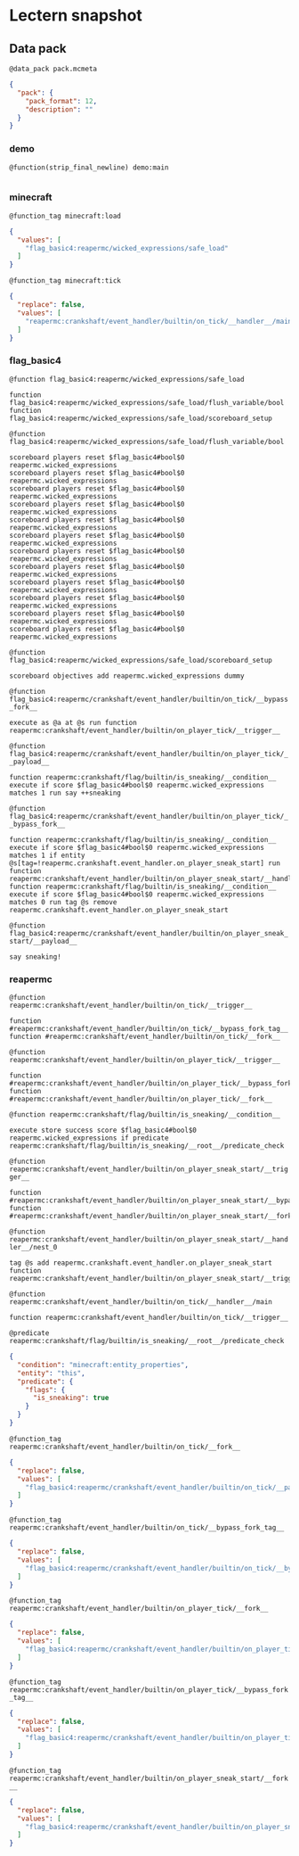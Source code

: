 # Lectern snapshot

## Data pack

`@data_pack pack.mcmeta`

```json
{
  "pack": {
    "pack_format": 12,
    "description": ""
  }
}
```

### demo

`@function(strip_final_newline) demo:main`

```mcfunction

```

### minecraft

`@function_tag minecraft:load`

```json
{
  "values": [
    "flag_basic4:reapermc/wicked_expressions/safe_load"
  ]
}
```

`@function_tag minecraft:tick`

```json
{
  "replace": false,
  "values": [
    "reapermc:crankshaft/event_handler/builtin/on_tick/__handler__/main"
  ]
}
```

### flag_basic4

`@function flag_basic4:reapermc/wicked_expressions/safe_load`

```mcfunction
function flag_basic4:reapermc/wicked_expressions/safe_load/flush_variable/bool
function flag_basic4:reapermc/wicked_expressions/safe_load/scoreboard_setup
```

`@function flag_basic4:reapermc/wicked_expressions/safe_load/flush_variable/bool`

```mcfunction
scoreboard players reset $flag_basic4#bool$0 reapermc.wicked_expressions
scoreboard players reset $flag_basic4#bool$0 reapermc.wicked_expressions
scoreboard players reset $flag_basic4#bool$0 reapermc.wicked_expressions
scoreboard players reset $flag_basic4#bool$0 reapermc.wicked_expressions
scoreboard players reset $flag_basic4#bool$0 reapermc.wicked_expressions
scoreboard players reset $flag_basic4#bool$0 reapermc.wicked_expressions
scoreboard players reset $flag_basic4#bool$0 reapermc.wicked_expressions
scoreboard players reset $flag_basic4#bool$0 reapermc.wicked_expressions
scoreboard players reset $flag_basic4#bool$0 reapermc.wicked_expressions
scoreboard players reset $flag_basic4#bool$0 reapermc.wicked_expressions
scoreboard players reset $flag_basic4#bool$0 reapermc.wicked_expressions
scoreboard players reset $flag_basic4#bool$0 reapermc.wicked_expressions
```

`@function flag_basic4:reapermc/wicked_expressions/safe_load/scoreboard_setup`

```mcfunction
scoreboard objectives add reapermc.wicked_expressions dummy
```

`@function flag_basic4:reapermc/crankshaft/event_handler/builtin/on_tick/__bypass_fork__`

```mcfunction
execute as @a at @s run function reapermc:crankshaft/event_handler/builtin/on_player_tick/__trigger__
```

`@function flag_basic4:reapermc/crankshaft/event_handler/builtin/on_player_tick/__payload__`

```mcfunction
function reapermc:crankshaft/flag/builtin/is_sneaking/__condition__
execute if score $flag_basic4#bool$0 reapermc.wicked_expressions matches 1 run say ++sneaking
```

`@function flag_basic4:reapermc/crankshaft/event_handler/builtin/on_player_tick/__bypass_fork__`

```mcfunction
function reapermc:crankshaft/flag/builtin/is_sneaking/__condition__
execute if score $flag_basic4#bool$0 reapermc.wicked_expressions matches 1 if entity @s[tag=!reapermc.crankshaft.event_handler.on_player_sneak_start] run function reapermc:crankshaft/event_handler/builtin/on_player_sneak_start/__handler__/nest_0
function reapermc:crankshaft/flag/builtin/is_sneaking/__condition__
execute if score $flag_basic4#bool$0 reapermc.wicked_expressions matches 0 run tag @s remove reapermc.crankshaft.event_handler.on_player_sneak_start
```

`@function flag_basic4:reapermc/crankshaft/event_handler/builtin/on_player_sneak_start/__payload__`

```mcfunction
say sneaking!
```

### reapermc

`@function reapermc:crankshaft/event_handler/builtin/on_tick/__trigger__`

```mcfunction
function #reapermc:crankshaft/event_handler/builtin/on_tick/__bypass_fork_tag__
function #reapermc:crankshaft/event_handler/builtin/on_tick/__fork__
```

`@function reapermc:crankshaft/event_handler/builtin/on_player_tick/__trigger__`

```mcfunction
function #reapermc:crankshaft/event_handler/builtin/on_player_tick/__bypass_fork_tag__
function #reapermc:crankshaft/event_handler/builtin/on_player_tick/__fork__
```

`@function reapermc:crankshaft/flag/builtin/is_sneaking/__condition__`

```mcfunction
execute store success score $flag_basic4#bool$0 reapermc.wicked_expressions if predicate reapermc:crankshaft/flag/builtin/is_sneaking/__root__/predicate_check
```

`@function reapermc:crankshaft/event_handler/builtin/on_player_sneak_start/__trigger__`

```mcfunction
function #reapermc:crankshaft/event_handler/builtin/on_player_sneak_start/__bypass_fork_tag__
function #reapermc:crankshaft/event_handler/builtin/on_player_sneak_start/__fork__
```

`@function reapermc:crankshaft/event_handler/builtin/on_player_sneak_start/__handler__/nest_0`

```mcfunction
tag @s add reapermc.crankshaft.event_handler.on_player_sneak_start
function reapermc:crankshaft/event_handler/builtin/on_player_sneak_start/__trigger__
```

`@function reapermc:crankshaft/event_handler/builtin/on_tick/__handler__/main`

```mcfunction
function reapermc:crankshaft/event_handler/builtin/on_tick/__trigger__
```

`@predicate reapermc:crankshaft/flag/builtin/is_sneaking/__root__/predicate_check`

```json
{
  "condition": "minecraft:entity_properties",
  "entity": "this",
  "predicate": {
    "flags": {
      "is_sneaking": true
    }
  }
}
```

`@function_tag reapermc:crankshaft/event_handler/builtin/on_tick/__fork__`

```json
{
  "replace": false,
  "values": [
    "flag_basic4:reapermc/crankshaft/event_handler/builtin/on_tick/__payload__"
  ]
}
```

`@function_tag reapermc:crankshaft/event_handler/builtin/on_tick/__bypass_fork_tag__`

```json
{
  "replace": false,
  "values": [
    "flag_basic4:reapermc/crankshaft/event_handler/builtin/on_tick/__bypass_fork__"
  ]
}
```

`@function_tag reapermc:crankshaft/event_handler/builtin/on_player_tick/__fork__`

```json
{
  "replace": false,
  "values": [
    "flag_basic4:reapermc/crankshaft/event_handler/builtin/on_player_tick/__payload__"
  ]
}
```

`@function_tag reapermc:crankshaft/event_handler/builtin/on_player_tick/__bypass_fork_tag__`

```json
{
  "replace": false,
  "values": [
    "flag_basic4:reapermc/crankshaft/event_handler/builtin/on_player_tick/__bypass_fork__"
  ]
}
```

`@function_tag reapermc:crankshaft/event_handler/builtin/on_player_sneak_start/__fork__`

```json
{
  "replace": false,
  "values": [
    "flag_basic4:reapermc/crankshaft/event_handler/builtin/on_player_sneak_start/__payload__"
  ]
}
```
